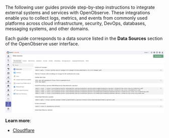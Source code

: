 The following user guides provide step-by-step instructions to integrate external systems and services with OpenObserve. These integrations enable you to collect logs, metrics, and events from commonly used platforms across cloud infrastructure, security, DevOps, databases, messaging systems, and other domains.

Each guide corresponds to a data source listed in the **Data Sources** section of the OpenObserve user interface.

![Data Sources](../../docs/images/data-sources.png)

**Learn more**:

- [Cloudflare](cloudflare.md)
